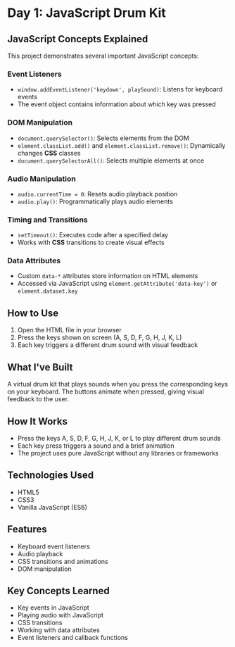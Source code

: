 # **Day 1: JavaScript Drum Kit**

## JavaScript Concepts Explained

This project demonstrates several important JavaScript concepts:

### Event Listeners
- `window.addEventListener('keydown', playSound)`: Listens for keyboard events
- The event object contains information about which key was pressed

### DOM Manipulation
- `document.querySelector()`: Selects elements from the DOM
- `element.classList.add()` and `element.classList.remove()`: Dynamically changes **CSS** classes
- `document.querySelectorAll()`: Selects multiple elements at once

### Audio Manipulation
- `audio.currentTime = 0`: Resets audio playback position
- `audio.play()`: Programmatically plays audio elements

### Timing and Transitions
- `setTimeout()`: Executes code after a specified delay
- Works with **CSS** transitions to create visual effects

### Data Attributes
- Custom `data-*` attributes store information on HTML elements
- Accessed via JavaScript using `element.getAttribute('data-key')` or `element.dataset.key`

## How to Use
1. Open the HTML file in your browser
2. Press the keys shown on screen (A, S, D, F, G, H, J, K, L)
3. Each key triggers a different drum sound with visual feedback

## What I've Built

A virtual drum kit that plays sounds when you press the corresponding keys on your keyboard. The buttons animate when pressed, giving visual feedback to the user.

## How It Works

- Press the keys A, S, D, F, G, H, J, K, or L to play different drum sounds
- Each key press triggers a sound and a brief animation
- The project uses pure JavaScript without any libraries or frameworks

## Technologies Used

- HTML5
- CSS3
- Vanilla JavaScript (ES6)

## Features

- Keyboard event listeners
- Audio playback
- CSS transitions and animations
- DOM manipulation

## Key Concepts Learned

- Key events in JavaScript
- Playing audio with JavaScript
- CSS transitions
- Working with data attributes
- Event listeners and callback functions 
